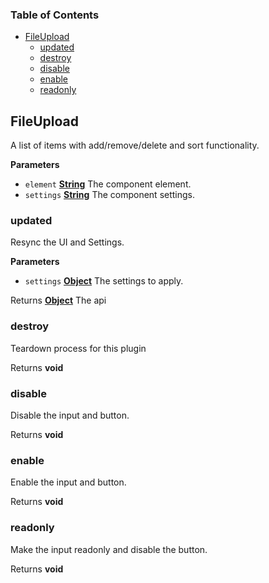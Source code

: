 <!-- Generated by documentation.js. Update this documentation by updating the source code. -->

### Table of Contents

-   [FileUpload][1]
    -   [updated][2]
    -   [destroy][3]
    -   [disable][4]
    -   [enable][5]
    -   [readonly][6]

## FileUpload

A list of items with add/remove/delete and sort functionality.

**Parameters**

-   `element` **[String][7]** The component element.
-   `settings` **[String][7]** The component settings.

### updated

Resync the UI and Settings.

**Parameters**

-   `settings` **[Object][8]** The settings to apply.

Returns **[Object][8]** The api

### destroy

Teardown process for this plugin

Returns **void** 

### disable

Disable the input and button.

Returns **void** 

### enable

Enable the input and button.

Returns **void** 

### readonly

Make the input readonly and disable the button.

Returns **void** 

[1]: #fileupload

[2]: #updated

[3]: #destroy

[4]: #disable

[5]: #enable

[6]: #readonly

[7]: https://developer.mozilla.org/docs/Web/JavaScript/Reference/Global_Objects/String

[8]: https://developer.mozilla.org/docs/Web/JavaScript/Reference/Global_Objects/Object
